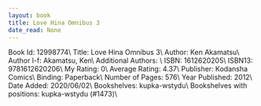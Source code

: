 ```yaml
---
layout: book
title: Love Hina Omnibus 3
date_read: None
---
```


Book Id: 12998774\ 
Title: Love Hina Omnibus 3\ 
Author: Ken Akamatsu\ 
Author l-f: Akamatsu, Ken\ 
Additional Authors: \ 
ISBN: 1612620205\ 
ISBN13: 9781612620206\ 
My Rating: 0\ 
Average Rating: 4.37\ 
Publisher: Kodansha Comics\ 
Binding: Paperback\ 
Number of Pages: 576\ 
Year Published: 2012\ 
Date Added: 2020/06/02\ 
Bookshelves: kupka-wstydu\ 
Bookshelves with positions: kupka-wstydu (#1473)\ 

